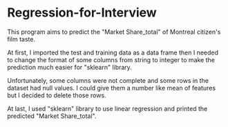 # Regression-for-Interview

This program aims to predict the "Market Share_total" of Montreal citizen's film taste.

At first, I imported the test and training data as a data frame then I needed to change the format of some columns from string to integer to make the prediction much easier for "sklearn" library. 

Unfortunately, some columns were not complete and some rows in the dataset had null values. I could give them a number like mean of features but I decided to delete those rows.

At last, I used "sklearn" library to use linear regression and printed the predicted "Market Share_total". 
 
